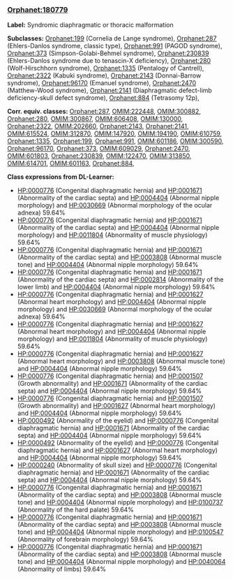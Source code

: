 
### [Orphanet:180779](http://www.orpha.net/ORDO/Orphanet_180779)
**Label:** Syndromic diaphragmatic or thoracic malformation

**Subclasses:** [Orphanet:199](http://www.orpha.net/ORDO/Orphanet_199) (Cornelia de Lange syndrome), [Orphanet:287](http://www.orpha.net/ORDO/Orphanet_287) (Ehlers-Danlos syndrome, classic type), [Orphanet:991](http://www.orpha.net/ORDO/Orphanet_991) (PAGOD syndrome), [Orphanet:373](http://www.orpha.net/ORDO/Orphanet_373) (Simpson-Golabi-Behmel syndrome), [Orphanet:230839](http://www.orpha.net/ORDO/Orphanet_230839) (Ehlers-Danlos syndrome due to tenascin-X deficiency), [Orphanet:280](http://www.orpha.net/ORDO/Orphanet_280) (Wolf-Hirschhorn syndrome), [Orphanet:1335](http://www.orpha.net/ORDO/Orphanet_1335) (Pentalogy of Cantrell), [Orphanet:2322](http://www.orpha.net/ORDO/Orphanet_2322) (Kabuki syndrome), [Orphanet:2143](http://www.orpha.net/ORDO/Orphanet_2143) (Donnai-Barrow syndrome), [Orphanet:96170](http://www.orpha.net/ORDO/Orphanet_96170) (Emanuel syndrome), [Orphanet:2470](http://www.orpha.net/ORDO/Orphanet_2470) (Matthew-Wood syndrome), [Orphanet:2141](http://www.orpha.net/ORDO/Orphanet_2141) (Diaphragmatic defect-limb deficiency-skull defect syndrome), [Orphanet:884](http://www.orpha.net/ORDO/Orphanet_884) (Tetrasomy 12p), 

**Corr. equiv. classes:** [Orphanet:287](http://www.orpha.net/ORDO/Orphanet_287), [OMIM:222448](http://purl.obolibrary.org/obo/OMIM_222448), [OMIM:300882](http://purl.obolibrary.org/obo/OMIM_300882), [Orphanet:280](http://www.orpha.net/ORDO/Orphanet_280), [OMIM:300867](http://purl.obolibrary.org/obo/OMIM_300867), [OMIM:606408](http://purl.obolibrary.org/obo/OMIM_606408), [OMIM:130000](http://purl.obolibrary.org/obo/OMIM_130000), [Orphanet:2322](http://www.orpha.net/ORDO/Orphanet_2322), [OMIM:202660](http://purl.obolibrary.org/obo/OMIM_202660), [Orphanet:2143](http://www.orpha.net/ORDO/Orphanet_2143), [Orphanet:2141](http://www.orpha.net/ORDO/Orphanet_2141), [OMIM:615524](http://purl.obolibrary.org/obo/OMIM_615524), [OMIM:312870](http://purl.obolibrary.org/obo/OMIM_312870), [OMIM:147920](http://purl.obolibrary.org/obo/OMIM_147920), [OMIM:194190](http://purl.obolibrary.org/obo/OMIM_194190), [OMIM:610759](http://purl.obolibrary.org/obo/OMIM_610759), [Orphanet:1335](http://www.orpha.net/ORDO/Orphanet_1335), [Orphanet:199](http://www.orpha.net/ORDO/Orphanet_199), [Orphanet:991](http://www.orpha.net/ORDO/Orphanet_991), [OMIM:601186](http://purl.obolibrary.org/obo/OMIM_601186), [OMIM:300590](http://purl.obolibrary.org/obo/OMIM_300590), [Orphanet:96170](http://www.orpha.net/ORDO/Orphanet_96170), [Orphanet:373](http://www.orpha.net/ORDO/Orphanet_373), [OMIM:609029](http://purl.obolibrary.org/obo/OMIM_609029), [Orphanet:2470](http://www.orpha.net/ORDO/Orphanet_2470), [OMIM:601803](http://purl.obolibrary.org/obo/OMIM_601803), [Orphanet:230839](http://www.orpha.net/ORDO/Orphanet_230839), [OMIM:122470](http://purl.obolibrary.org/obo/OMIM_122470), [OMIM:313850](http://purl.obolibrary.org/obo/OMIM_313850), [OMIM:614701](http://purl.obolibrary.org/obo/OMIM_614701), [OMIM:601163](http://purl.obolibrary.org/obo/OMIM_601163), [Orphanet:884](http://www.orpha.net/ORDO/Orphanet_884), 

**Class expressions from DL-Learner:**

- [HP:0000776](http://purl.obolibrary.org/obo/HP_0000776) (Congenital diaphragmatic hernia) and [HP:0001671](http://purl.obolibrary.org/obo/HP_0001671) (Abnormality of the cardiac septa) and [HP:0004404](http://purl.obolibrary.org/obo/HP_0004404) (Abnormal nipple morphology) and [HP:0030669](http://purl.obolibrary.org/obo/HP_0030669) (Abnormal morphology of the ocular adnexa) 59.64%
- [HP:0000776](http://purl.obolibrary.org/obo/HP_0000776) (Congenital diaphragmatic hernia) and [HP:0001671](http://purl.obolibrary.org/obo/HP_0001671) (Abnormality of the cardiac septa) and [HP:0004404](http://purl.obolibrary.org/obo/HP_0004404) (Abnormal nipple morphology) and [HP:0011804](http://purl.obolibrary.org/obo/HP_0011804) (Abnormality of muscle physiology) 59.64%
- [HP:0000776](http://purl.obolibrary.org/obo/HP_0000776) (Congenital diaphragmatic hernia) and [HP:0001671](http://purl.obolibrary.org/obo/HP_0001671) (Abnormality of the cardiac septa) and [HP:0003808](http://purl.obolibrary.org/obo/HP_0003808) (Abnormal muscle tone) and [HP:0004404](http://purl.obolibrary.org/obo/HP_0004404) (Abnormal nipple morphology) 59.64%
- [HP:0000776](http://purl.obolibrary.org/obo/HP_0000776) (Congenital diaphragmatic hernia) and [HP:0001671](http://purl.obolibrary.org/obo/HP_0001671) (Abnormality of the cardiac septa) and [HP:0002814](http://purl.obolibrary.org/obo/HP_0002814) (Abnormality of the lower limb) and [HP:0004404](http://purl.obolibrary.org/obo/HP_0004404) (Abnormal nipple morphology) 59.64%
- [HP:0000776](http://purl.obolibrary.org/obo/HP_0000776) (Congenital diaphragmatic hernia) and [HP:0001627](http://purl.obolibrary.org/obo/HP_0001627) (Abnormal heart morphology) and [HP:0004404](http://purl.obolibrary.org/obo/HP_0004404) (Abnormal nipple morphology) and [HP:0030669](http://purl.obolibrary.org/obo/HP_0030669) (Abnormal morphology of the ocular adnexa) 59.64%
- [HP:0000776](http://purl.obolibrary.org/obo/HP_0000776) (Congenital diaphragmatic hernia) and [HP:0001627](http://purl.obolibrary.org/obo/HP_0001627) (Abnormal heart morphology) and [HP:0004404](http://purl.obolibrary.org/obo/HP_0004404) (Abnormal nipple morphology) and [HP:0011804](http://purl.obolibrary.org/obo/HP_0011804) (Abnormality of muscle physiology) 59.64%
- [HP:0000776](http://purl.obolibrary.org/obo/HP_0000776) (Congenital diaphragmatic hernia) and [HP:0001627](http://purl.obolibrary.org/obo/HP_0001627) (Abnormal heart morphology) and [HP:0003808](http://purl.obolibrary.org/obo/HP_0003808) (Abnormal muscle tone) and [HP:0004404](http://purl.obolibrary.org/obo/HP_0004404) (Abnormal nipple morphology) 59.64%
- [HP:0000776](http://purl.obolibrary.org/obo/HP_0000776) (Congenital diaphragmatic hernia) and [HP:0001507](http://purl.obolibrary.org/obo/HP_0001507) (Growth abnormality) and [HP:0001671](http://purl.obolibrary.org/obo/HP_0001671) (Abnormality of the cardiac septa) and [HP:0004404](http://purl.obolibrary.org/obo/HP_0004404) (Abnormal nipple morphology) 59.64%
- [HP:0000776](http://purl.obolibrary.org/obo/HP_0000776) (Congenital diaphragmatic hernia) and [HP:0001507](http://purl.obolibrary.org/obo/HP_0001507) (Growth abnormality) and [HP:0001627](http://purl.obolibrary.org/obo/HP_0001627) (Abnormal heart morphology) and [HP:0004404](http://purl.obolibrary.org/obo/HP_0004404) (Abnormal nipple morphology) 59.64%
- [HP:0000492](http://purl.obolibrary.org/obo/HP_0000492) (Abnormality of the eyelid) and [HP:0000776](http://purl.obolibrary.org/obo/HP_0000776) (Congenital diaphragmatic hernia) and [HP:0001671](http://purl.obolibrary.org/obo/HP_0001671) (Abnormality of the cardiac septa) and [HP:0004404](http://purl.obolibrary.org/obo/HP_0004404) (Abnormal nipple morphology) 59.64%
- [HP:0000492](http://purl.obolibrary.org/obo/HP_0000492) (Abnormality of the eyelid) and [HP:0000776](http://purl.obolibrary.org/obo/HP_0000776) (Congenital diaphragmatic hernia) and [HP:0001627](http://purl.obolibrary.org/obo/HP_0001627) (Abnormal heart morphology) and [HP:0004404](http://purl.obolibrary.org/obo/HP_0004404) (Abnormal nipple morphology) 59.64%
- [HP:0000240](http://purl.obolibrary.org/obo/HP_0000240) (Abnormality of skull size) and [HP:0000776](http://purl.obolibrary.org/obo/HP_0000776) (Congenital diaphragmatic hernia) and [HP:0001671](http://purl.obolibrary.org/obo/HP_0001671) (Abnormality of the cardiac septa) and [HP:0004404](http://purl.obolibrary.org/obo/HP_0004404) (Abnormal nipple morphology) 59.64%
- [HP:0000776](http://purl.obolibrary.org/obo/HP_0000776) (Congenital diaphragmatic hernia) and [HP:0001671](http://purl.obolibrary.org/obo/HP_0001671) (Abnormality of the cardiac septa) and [HP:0003808](http://purl.obolibrary.org/obo/HP_0003808) (Abnormal muscle tone) and [HP:0004404](http://purl.obolibrary.org/obo/HP_0004404) (Abnormal nipple morphology) and [HP:0100737](http://purl.obolibrary.org/obo/HP_0100737) (Abnormality of the hard palate) 59.64%
- [HP:0000776](http://purl.obolibrary.org/obo/HP_0000776) (Congenital diaphragmatic hernia) and [HP:0001671](http://purl.obolibrary.org/obo/HP_0001671) (Abnormality of the cardiac septa) and [HP:0003808](http://purl.obolibrary.org/obo/HP_0003808) (Abnormal muscle tone) and [HP:0004404](http://purl.obolibrary.org/obo/HP_0004404) (Abnormal nipple morphology) and [HP:0100547](http://purl.obolibrary.org/obo/HP_0100547) (Abnormality of forebrain morphology) 59.64%
- [HP:0000776](http://purl.obolibrary.org/obo/HP_0000776) (Congenital diaphragmatic hernia) and [HP:0001671](http://purl.obolibrary.org/obo/HP_0001671) (Abnormality of the cardiac septa) and [HP:0003808](http://purl.obolibrary.org/obo/HP_0003808) (Abnormal muscle tone) and [HP:0004404](http://purl.obolibrary.org/obo/HP_0004404) (Abnormal nipple morphology) and [HP:0040064](http://purl.obolibrary.org/obo/HP_0040064) (Abnormality of limbs) 59.64%


